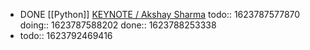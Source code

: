 - DONE [[Python]] [KEYNOTE / Akshay Sharma](https://youtu.be/Jmly1Jfbhak?list=PL2Uw4_HvXqvYk1Y5P8kryoyd83L_0Uk5K)
  todo:: 1623787577870
  doing:: 1623787588202
  done:: 1623788253338
-
  todo:: 1623792469416